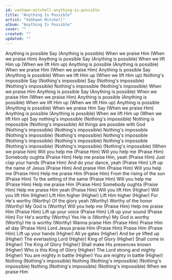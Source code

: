 ```yaml
---
id: vashawn-mitchell-anything-is-possible
title: "Anything Is Possible"
artist: "VaShawn Mitchell"
album: "Anything Is Possible"
cover: ""
created: ""
updated: ""
---
```


Anything is possible
Say (Anything is possible)
When we praise Him
(When we praise Him)
Anything is possible
Say (Anything is possible)
When we lift Him up
(When we lift Him up)
Anything is possible
(Anything is possible)
When we praise Him
(When we praise Him)
Anything is possible
Say (Anything is possible)
When we lift Him up
(When we lift Him up)
Nothing's impossible
Say (Nothing's impossible)
Say (Nothing's impossible)
(Nothing's impossible)
Nothing's impossible
(Nothing's impossible)
When we praise Him
Anything is possible
Say (Anything is possible)
When we praise Him
(When we praise Him)
Anything is possible
(Anything is possible)
When we lift Him up
(When we lift Him up)
Anything is possible
(Anything is possible)
When we praise Him
Say (When we praise Him)
Anything is possible
(Anything is possible)
When we lift Him up
(When we lift Him up)
Say nothing's impossible
(Nothing's impossible)
Nothing is impossible
(Nothing's impossible)
All things are possible with God
(Nothing's impossible)
(Nothing's impossible)
Nothing's impossible
(Nothing's impossible)
(Nothing's impossible)
Nothing's impossible
(Nothing's impossible)
(Nothing's impossible)
Nothing's impossible
(Nothing's impossible)
(Nothing's impossible)
(Nothing's impossible)
(When we praise him)
Will you help me
(Praise Him)
Will you help me
(Praise Him)
Somebody oughta
(Praise Him)
Help me praise Him, yeah
(Praise Him)
Just clap your hands
(Praise Him)
And do your dance, yeah
(Praise Him)
Lift up the name of Jesus
(Praise Him)
And praise Him
(Praise Him)
Will you help me
(Praise Him)
Help me praise Him
(Praise Him)
From the rising of the sun
(Praise Him)
To the setting of the same
(Praise Him)
Will you help me
(Praise Him)
Help me praise Him
(Praise Him)
Somebody oughta
(Praise Him)
Help me praise Him yeah
(Praise Him)
Will you lift Him
(Higher)
Will you lift Him
(Higher)
Lift Him higher
(Higher)
Lift Him higher
(Higher)
For He's worthy
(Worthy)
Of the glory yeah
(Worthy)
Worthy of the honor
(Worthy)
My God is
(Worthy)
Will you help me
(Praise Him)
Help me praise Him
(Praise Him)
Lift up your voice
(Praise Him)
Lift up your sound
(Praise Him)
For He's worthy
(Worthy)
Yes He is
(Worthy)
My God is worthy
(Worthy)
He is worthy
(Worthy)
Wanna praise Him
(Praise Him)
Praise Him all day
(Praise Him)
Lord Jesus praise Him
(Praise Him)
Praise Him
(Praise Him)
Lift up your hands
(Higher)
All ye gates
(Higher)
And be ye lifted up
(Higher)
The everlasting Lord
(Higher)
King of Glory
(Higher)
Shall come in
(Higher)
The King of Glory
(Higher)
Shall make His presences known
(Higher)
Who is this King of Glory
(Higher)
The Lord strong and mighty
(Higher)
You are mighty in battle
(Higher)
You are mighty in battle
(Higher)
Nothing
(Nothing's impossible)
Nothing
(Nothing's impossible)
(Nothing's impossible)
Nothing
(Nothing's impossible)
(Nothing's impossible)
When we praise Him